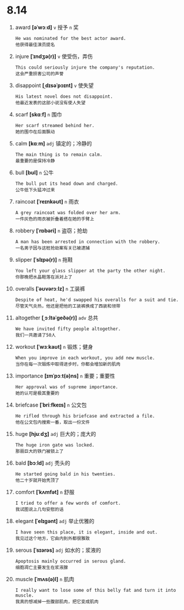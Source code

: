# 8.14

1. award **[əˈwɔːd]** `v` 授予 `n` 奖

   ```
   He was nominated for the best actor award.
   他获得最佳演员提名
   ```

2. injure **[ˈɪndʒə(r)]** `v` 使受伤，弄伤

   ```
   This could seriously injure the company's reputation.
   这会严重损害公司的声誉
   ```

3. disappoint **[ˌdɪsəˈpɔɪnt]** `v` 使失望

   ```
   His latest novel does not disappoint.
   他最近发表的这部小说没有使人失望
   ```

4. scarf **[skɑːf]** `n` 围巾

   ```
   Her scarf streamed behind her.
   她的围巾在后面飘动
   ```

5. calm **[kɑːm]** `adj` 镇定的；冷静的

   ```
   The main thing is to remain calm.
   最重要的是保持冷静
   ```

6. bull **[bʊl]** `n` 公牛

   ```
   The bull put its head down and charged.
   公牛低下头猛冲过来
   ```

7. raincoat **[ˈreɪnkəʊt]** `n` 雨衣

   ```
   A grey raincoat was folded over her arm.
   一件灰色的雨衣被折叠着搭在她的手臂上
   ```

8. robbery **[ˈrɒbəri]** `n` 盗窃；抢劫

   ```
   A man has been arrested in connection with the robbery.
   一名男子因与这桩抢劫案有关已被逮捕
   ```

9. slipper **[ˈslɪpə(r)]** `n` 拖鞋

   ```
   You left your glass slipper at the party the other night.
   你那晚把水晶鞋落在派对上了
   ```

10. overalls **[ˈəʊvərɔːlz]** `n` 工装裤

    ```
    Despite of heat, he'd swapped his overalls for a suit and tie.
    尽管天气炎热，他还是把他的工装裤换成了西装和领带
    ```

11. altogether **[ˌɔːltəˈɡeðə(r)]** `adv` 总共

    ```
    We have invited fifty people altogether.
    我们一共邀请了50人
    ```

12. workout **[ˈwɜːkaʊt]** `n` 锻炼；健身

    ```
    When you improve in each workout, you add new muscle.
    当你在每一次锻炼中取得进步时，你都会增加新的肌肉
    ```

13. importance **[ɪmˈpɔːt(ə)ns]** `n` 重要；重要性

    ```
    Her approval was of supreme importance.
    她的认可是极其重要的
    ```

14. briefcase **[ˈbriːfkeɪs]** `n` 公文包

    ```
    He rifled through his briefcase and extracted a file.
    他在公文包内搜索一番，取出一份文件
    ```

15. huge **[hjuːdʒ]** `adj` 巨大的；庞大的

    ```
    The huge iron gate was locked.
    那扇巨大的铁门被锁上了
    ```

16. bald **[bɔːld]** `adj` 秃头的

    ```
    He started going bald in his twenties.
    他二十岁就开始秃顶了
    ```

17. comfort **[ˈkʌmfət]** `n` 舒服

    ```
    I tried to offer a few words of comfort.
    我试图说上几句安慰的话
    ```

18. elegant **[ˈelɪɡənt]** `adj` 举止优雅的

    ```
    I have seen this place, it is elegant, inside and out.
    我见过这个地方，它由内到外都很雅致
    ```

19. serous **[ˈsɪərəs]** `adj` 如水的；浆液的

    ```
    Apoptosis mainly occurred in serous gland.
    细胞凋亡主要发生在浆液腺
    ```

20. muscle **[ˈmʌs(ə)l]** `n` 肌肉
    ```
    I really want to lose some of this belly fat and turn it into muscle.
    我真的想减掉一些腹部肌肉，把它变成肌肉
    ```
